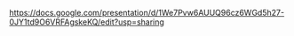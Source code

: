 https://docs.google.com/presentation/d/1We7Pvw6AUUQ96cz6WGd5h27-0JY1td9O6VRFAgskeKQ/edit?usp=sharing

